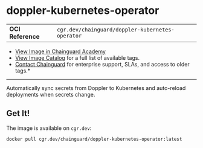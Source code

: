 <!--monopod:start-->
# doppler-kubernetes-operator
| | |
| - | - |
| **OCI Reference** | `cgr.dev/chainguard/doppler-kubernetes-operator` |


* [View Image in Chainguard Academy](https://edu.chainguard.dev/chainguard/chainguard-images/reference/doppler-kubernetes-operator/overview/)
* [View Image Catalog](https://console.enforce.dev/images/catalog) for a full list of available tags.
* [Contact Chainguard](https://www.chainguard.dev/chainguard-images) for enterprise support, SLAs, and access to older tags.*

---
<!--monopod:end-->

<!--overview:start-->
Automatically sync secrets from Doppler to Kubernetes and auto-reload deployments when secrets change.
<!--overview:end-->

<!--getting:start-->
## Get It!
The image is available on `cgr.dev`:

```
docker pull cgr.dev/chainguard/doppler-kubernetes-operator:latest
```
<!--getting:end-->

<!--body:start--><!--body:end-->
